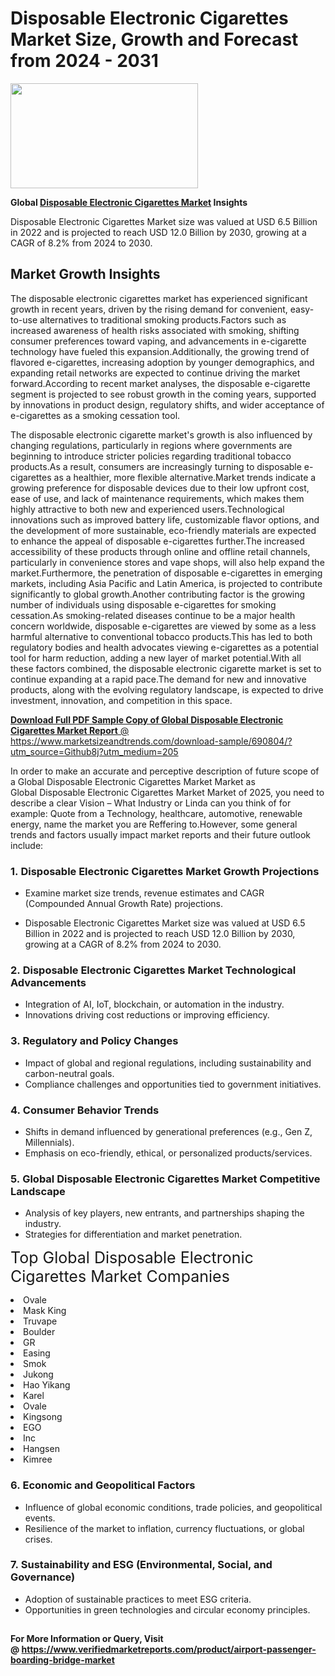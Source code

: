 <H1>Disposable Electronic Cigarettes Market Size, Growth and Forecast from 2024 - 2031</H1><img class="aligncenter size-medium wp-image-584254" src="https://thirdeyenews.in/wp-content/uploads/2024/09/Global-Market-Research-300x168.jpeg" alt="" width="300" height="168" /><p><strong>Global&nbsp;<a href="https://www.marketsizeandtrends.com/download-sample/690804/?utm_source=Github8j?utm_medium=205">Disposable Electronic Cigarettes Market</a> Insights</strong></p><p>Disposable Electronic Cigarettes Market size was valued at USD 6.5 Billion in 2022 and is projected to reach USD 12.0 Billion by 2030, growing at a CAGR of 8.2% from 2024 to 2030.</p><p><h2>Market Growth Insights</h2> <p>The disposable electronic cigarettes market has experienced significant growth in recent years, driven by the rising demand for convenient, easy-to-use alternatives to traditional smoking products.Factors such as increased awareness of health risks associated with smoking, shifting consumer preferences toward vaping, and advancements in e-cigarette technology have fueled this expansion.Additionally, the growing trend of flavored e-cigarettes, increasing adoption by younger demographics, and expanding retail networks are expected to continue driving the market forward.According to recent market analyses, the disposable e-cigarette segment is projected to see robust growth in the coming years, supported by innovations in product design, regulatory shifts, and wider acceptance of e-cigarettes as a smoking cessation tool.</p> <p><a href="#"></a></p> <p>The disposable electronic cigarette market's growth is also influenced by changing regulations, particularly in regions where governments are beginning to introduce stricter policies regarding traditional tobacco products.As a result, consumers are increasingly turning to disposable e-cigarettes as a healthier, more flexible alternative.Market trends indicate a growing preference for disposable devices due to their low upfront cost, ease of use, and lack of maintenance requirements, which makes them highly attractive to both new and experienced users.Technological innovations such as improved battery life, customizable flavor options, and the development of more sustainable, eco-friendly materials are expected to enhance the appeal of disposable e-cigarettes further.The increased accessibility of these products through online and offline retail channels, particularly in convenience stores and vape shops, will also help expand the market.Furthermore, the penetration of disposable e-cigarettes in emerging markets, including Asia Pacific and Latin America, is projected to contribute significantly to global growth.Another contributing factor is the growing number of individuals using disposable e-cigarettes for smoking cessation.As smoking-related diseases continue to be a major health concern worldwide, disposable e-cigarettes are viewed by some as a less harmful alternative to conventional tobacco products.This has led to both regulatory bodies and health advocates viewing e-cigarettes as a potential tool for harm reduction, adding a new layer of market potential.With all these factors combined, the disposable electronic cigarette market is set to continue expanding at a rapid pace.The demand for new and innovative products, along with the evolving regulatory landscape, is expected to drive investment, innovation, and competition in this space.<p><a href="#"></p><p><span class=""><strong>Download Full PDF Sample Copy of Global Disposable Electronic Cigarettes Market Report</strong> @ <a href="https://www.marketsizeandtrends.com/download-sample/690804/?utm_source=Github8j?utm_medium=205" target="_blank">https://www.marketsizeandtrends.com/download-sample/690804/?utm_source=Github8j?utm_medium=205</a></span></p><p>In order to make an accurate and perceptive description of future scope of a Global&nbsp;Disposable Electronic Cigarettes Market Market as Global&nbsp;Disposable Electronic Cigarettes Market Market of 2025, you need to describe a clear Vision &ndash; What Industry or Linda can you think of for example: Quote from a Technology, healthcare, automotive, renewable energy, name the market you are Reffering to.However, some general trends and factors usually impact market reports and their future outlook include:</p><h3>1.&nbsp;<strong>Disposable Electronic Cigarettes Market Growth Projections</strong></h3><ul><li>Examine market size trends, revenue estimates and CAGR (Compounded Annual Growth Rate) projections.</li><li><p>Disposable Electronic Cigarettes Market size was valued at USD 6.5 Billion in 2022 and is projected to reach USD 12.0 Billion by 2030, growing at a CAGR of 8.2% from 2024 to 2030.</p></li></ul><h3>2.&nbsp;<strong>Disposable Electronic Cigarettes Market Technological Advancements</strong></h3><ul><li>Integration of AI, IoT, blockchain, or automation in the industry.</li><li>Innovations driving cost reductions or improving efficiency.</li></ul><h3>3.&nbsp;<strong>Regulatory and Policy Changes</strong></h3><ul><li>Impact of global and regional regulations, including sustainability and carbon-neutral goals.</li><li>Compliance challenges and opportunities tied to government initiatives.</li></ul><h3>4.&nbsp;<strong>Consumer Behavior Trends</strong></h3><ul><li>Shifts in demand influenced by generational preferences (e.g., Gen Z, Millennials).</li><li>Emphasis on eco-friendly, ethical, or personalized products/services.</li></ul><h3>5.&nbsp;<strong>Global Disposable Electronic Cigarettes Market Competitive Landscape</strong></h3><ul><li>Analysis of key players, new entrants, and partnerships shaping the industry.</li><li>Strategies for differentiation and market penetration.</li></ul><p data-pm-slice="1 1 []"><span style="color: inherit; font-family: inherit; font-size: 25px;">Top Global Disposable Electronic Cigarettes Market Companies</span></p><div class="" data-test-id=""><p><li>Ovale</li><li> Mask King</li><li> Truvape</li><li> Boulder</li><li> GR</li><li> Easing</li><li> Smok</li><li> Jukong</li><li> Hao Yikang</li><li> Karel</li><li> Ovale</li><li> Kingsong</li><li> EGO</li><li> Inc</li><li> Hangsen</li><li> Kimree</li></p></div><h3>6.&nbsp;<strong>Economic and Geopolitical Factors</strong></h3><ul><li>Influence of global economic conditions, trade policies, and geopolitical events.</li><li>Resilience of the market to inflation, currency fluctuations, or global crises.</li></ul><h3>7.&nbsp;<strong>Sustainability and ESG (Environmental, Social, and Governance)</strong></h3><ul><li>Adoption of sustainable practices to meet ESG criteria.</li><li>Opportunities in green technologies and circular economy principles.</li></ul><h2><strong style="font-size: 14px;">For More Information or Query, Visit @&nbsp;</strong><a style="background-color: #ffffff; font-size: 14px;" href="https://www.marketsizeandtrends.com/report/disposable-electronic-cigarettes-market/" target="_blank">https://www.verifiedmarketreports.com/product/airport-passenger-boarding-bridge-market</a></h2>